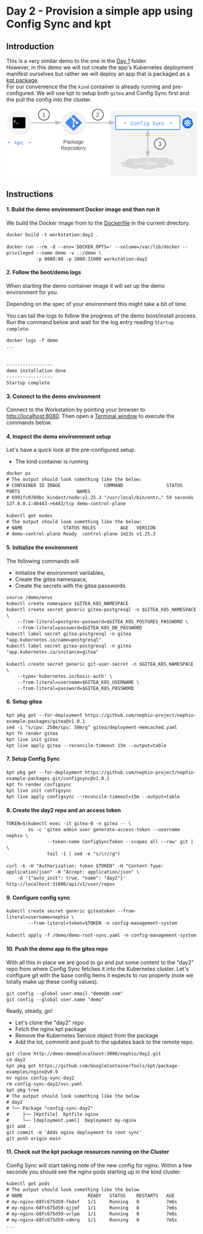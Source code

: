 # Day 2 - Provision a simple app using Config Sync and kpt

## Introduction
This is a very similar demo to the one in the [Day 1](../Day1/README.md) folder.  
However, in this demo we will not create the app's Kubernetes deployment manifest ourselves but rather we will deploy an app that is packaged as a [kpt package](https://kpt.dev/book/03-packages/).   
For our convenience the the ```kind``` container is already running and pre-configured.
We will use kpt to setup both ```gitea``` and Config Sync first and the pull the config into the cluster.  

![Configuration as Data Day2](/images/nephio_cad_day2.png)  

## Instructions

#### 1. Build the demo environment Docker image and then run it
We build the Docker image from to the [Dockerfile](./Dockerfile) in the current directory.  

```
docker build -t workstation:day2 .

docker run --rm -d --env='DOCKER_OPTS=' --volume=/var/lib/docker --privileged --name demo -v .:/demo \
           -p 8080:80 -p 3000:31000 workstation:day2
```

#### 2. Follow the boot/demo logs
When starting the demo container image it will set up the demo environment for you.  

Depending on the spec of your environment this might take a bit of time.

You can tail the logs to follow the progress of the demo boot/install process.
Run the command below and wait for the log entry reading ```Startup complete```.

```
docker logs -f demo
...


-----------------
demo installation done
-----------------
Startup complete
```

#### 3. Connect to the demo environment
Connect to the Workstation by pointing your browser to [http://localhost:8080](http://localhost:8080).
Then open a [Terminal window](../README.md#Instructions) to execute the commands below.


#### 4. Inspect the demo environmnent setup
Let's have a quick look at the pre-configured setup.  
* The kind container is running
```
docker ps
# The output should look something like the below:
# CONTAINER ID IMAGE                COMMAND                STATUS     PORTS                     NAMES
# 6991fc0789bc kindest/node:v1.25.3 "/usr/local/bin/entr…" 59 seconds 127.0.0.1:46443->6443/tcp demo-control-plane

kubectl get nodes
# The output should look something like the below:
# NAME               STATUS ROLES         AGE   VERSION
# demo-control-plane Ready  control-plane 1m23s v1.25.3
```

#### 5. Initialize the environment
The following commands will
* Initialize the environment varliables,
* Create the gitea namespace,
* Create the secrets with the gitea passwords 

```
source /demo/envs
kubectl create namespace $GITEA_K8S_NAMESPACE
kubectl create secret generic gitea-postgresql -n $GITEA_K8S_NAMESPACE \
    --from-literal=postgres-password=$GITEA_K8S_POSTGRES_PASSWORD \
    --from-literal=password=$GITEA_K8S_DB_PASSWORD
kubectl label secret gitea-postgresql -n gitea "app.kubernetes.io/name=postgresql"
kubectl label secret gitea-postgresql -n gitea "app.kubernetes.io/instance=gitea"

kubectl create secret generic git-user-secret -n $GITEA_K8S_NAMESPACE \
    --type='kubernetes.io/basic-auth' \
    --from-literal=username=$GITEA_K8S_USERNAME \
    --from-literal=password=$GITEA_K8S_PASSWORD
```

#### 6. Setup gitea

```
kpt pkg get --for-deployment https://github.com/nephio-project/nephio-example-packages/gitea@v1.0.1
sed -i "s/cpu: 250m/cpu: 50m/g" gitea/deployment-memcached.yaml
kpt fn render gitea
kpt live init gitea
kpt live apply gitea --reconcile-timeout 15m --output=table
```

#### 7. Setup Config Sync

```
kpt pkg get --for-deployment https://github.com/nephio-project/nephio-example-packages.git/configsync@v1.0.1
kpt fn render configsync
kpt live init configsync
kpt live apply configsync --reconcile-timeout=15m --output=table
```

#### 8. Create the day2 repo and an access token

```
TOKEN=$(kubectl exec -it gitea-0 -n gitea -- \
        su -c 'gitea admin user generate-access-token --username nephio \
               --token-name ConfigSyncToken --scopes all --raw' git | \
               tail -1 | sed -e "s/\r//g")

curl -k -H "Authorization: token $TOKEN" -H "Content-Type: application/json" -H "Accept: application/json" \
    -d '{"auto_init": true, "name": "day2"}' http://localhost:31000/api/v1/user/repos
```

#### 9. Configure config sync
```
kubectl create secret generic giteatoken --from-literal=username=nephio \
        --from-literal=token=$TOKEN -n config-management-system

kubectl apply -f /demo/demo-root-sync.yaml -n config-management-system
```

#### 10. Push the demo app to the gitea repo

With all this in place we are good to go and put some content to the "day2" repo from where Config Sync fetches it into the Kubernetes cluster.
Let's configure git with the base config items it expects to run properly (note we totally make up these config values). 

```
git config --global user.email "demo@d.com"
git config --global user.name "demo"
```

Ready, steady, go!
* Let's clone the "day2" repo
* Fetch the nginx kpt package
* Remove the Kubernetes Service object from the package
* Add the lot, commmit and push to the updates back to the remote repo. 

```
git clone http://demo:demo@localhost:3000/nephio/day2.git
cd day2
kpt pkg get https://github.com/GoogleContainerTools/kpt/package-examples/nginx@v0.9
mv nginx config-sync-day2
rm config-sync-day2/svc.yaml
kpt pkg tree
# The output should look something like the below
# day2
# └── Package "config-sync-day2"
#     ├── [Kptfile]  Kptfile nginx
#     └── [deployment.yaml]  Deployment my-nginx
git add .
git commit -m 'Adds nginx deployment to root sync'
git push origin main
```

#### 11. Check out the kpt package resources running on the Cluster

Config Sync will start taking note of the new config for nginx.
Within a few seconds you should see the nginx pods starting up in the kind cluster.

```
kubectl get pods
# The output should look something like the below
# NAME                        READY   STATUS    RESTARTS   AGE
# my-nginx-68fc675d59-fkdxf   1/1     Running   0          7m6s
# my-nginx-68fc675d59-qjjmf   1/1     Running   0          7m6s
# my-nginx-68fc675d59-vrlpm   1/1     Running   0          7m6s
# my-nginx-68fc675d59-xdmrg   1/1     Running   0          7m5s
...
```
